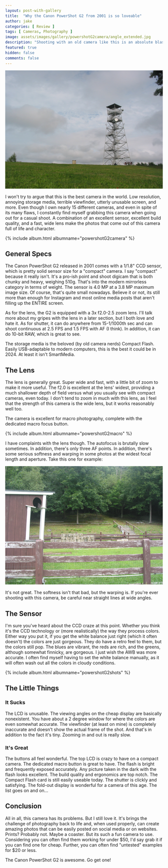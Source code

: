 ```yaml
---
layout: post-with-gallery
title:  "Why the Canon PowerShot G2 from 2001 is so loveable"
author: jake
categories: [ Review ]
tags: [ Cameras, Photography ]
image: assets/images/gallery/powershotG2camera/angle_extended.jpg
description: "Shooting with an old camera like this is an absolute blast"
featured: true
hidden: false
comments: false
---
```


![Firetower on top of hill](/assets/images/gallery/powershotG2shots/firetower.jpg "Firetower")

I won't try to argue that this is the best camera in the world. Low resolution, annoying storage media, terrible viewfinder, utterly unusable screen, and more. Even though I own nearly 15 different cameras, and even in spite of its many flaws, I constantly find myself grabbing this camera when going out for a casual shoot. A combination of an excellent sensor, excellent build quality, and a fast, wide lens make the photos that come out of this camera full of life and character.

{% include album.html albumname="powershotG2camera" %}

## General Specs

The Canon PowerShot G2 released in 2001 comes with a 1/1.8" CCD sensor, which is pretty solid sensor size for a "compact" camera. I say "compact" because it really isn't. It's a pro-ish point and shoot digicam that is both chunky and heavy, weighing 510g. That's into the modern mirrorless category in terms of weight. The sensor is 4.0 MP at a 3.8 MP maximum image size. Of course, that's quite small nowadays. Believe it or not, its still more than enough for Instagram and most online media posts that aren't filling up the ENTIRE screen.

As for the lens, the G2 is equipped with a 3x f2.0-2.5 zoom lens. I'll talk more about my gripes with the lens in a later section, but I both love and hate it. As for shutter, it can do anywhere from 15-1/1000th sec and can shoot continuous at 2.5 FPS and 1.5 FPS with AF (I think). In addition, it can do 10-bit RAW, which is great to see.

The storage media is the beloved (by old camera nerds) Compact Flash. Easily USB-adaptable to modern computers, this is the best it could be in 2024. At least it isn't SmartMedia.

## The Lens

The lens is generally great. Super wide and fast, with a little bit of zoom to make it more useful. The f2.0 is excellent at the lens' widest, providing a much shallower depth of field versus what you usually see with compact cameras, even today. I don't tend to zoom in much with this lens, as I feel that the strength of this camera is the wide lens, but it works reasonably well too.

The camera is excellent for macro photography, complete with the dedicated macro focus button.

{% include album.html albumname="powershotG2macro" %}

I have complaints with the lens though. The autofocus is brutally slow sometimes. In addition, there's only three AF points. In addition, there's some serious softness and warping in some photos at the widest focal length and aperture. Take this one for example:

![Wide angle photo with distortion and fuzzy corners](/assets/images/softcornersG2.JPG "Soft corners G2")

It's not great. The softness isn't that bad, but the warping is. If you're ever shooting with this camera, be careful near straight lines at wide angles.

## The Sensor

I'm sure you've heard about the CCD craze at this point. Whether you think it's the CCD technology or (more realistically) the way they process colors. Either way you put it, if you get the white balance just right (which it often doesn't) the colors are just gorgeous. They do have a retro feel to them, but the colors still pop. The blues are vibrant, the reds are rich, and the greens, although somewhat finnicky, are gorgeous. I just wish the AWB was more accurate. I often find myself having to set the white balance manually, as it will often wash out all the colors in cloudy conditions.

{% include album.html albumname="powershotG2shots" %}

## The Little Things

### It Sucks

The LCD is unusable. The viewing angles on the cheap display are basically nonexistent. You have about a 2 degree window for where the colors are even somewhat accurate. The viewfinder (at least on mine) is completely inaccurate and doesn't show the actual frame of the shot. And that's in addition to the fact it's tiny. Zooming in and out is really slow.

### It's Great

The buttons all feel wonderful. The top LCD is crazy to have on a compact camera. The dedicated macro button is great to have. The flash is bright and frequently exposed accurately. Any picture taken in the dark with the flash looks excellent. The build quality and ergonomics are top notch. The Compact Flash card is still easily useable today. The shutter is clickly and satisfying. The fold-out display is wonderful for a camera of this age. The list goes on and on...

## Conclusion

All in all, this camera has its problems. But I still love it. It's brings the challenge of photography back to life and, when used properly, can create amazing photos that can be easily posted on social media or on websites. Prints? Probably not. Maybe a coaster. But its such a fun camera to use. Considering you can often find them working for under $50, I'd say grab it if you can find one for cheap. Further, you can often find "untested" examples for $20 or less.

The Canon PowerShot G2 is awesome. Go get one!